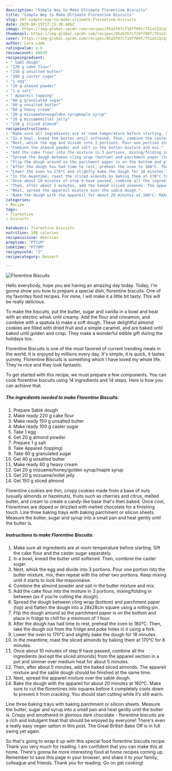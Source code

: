 ```yaml
---
description: "Simple Way to Make Ultimate Florentine Biscuits"
title: "Simple Way to Make Ultimate Florentine Biscuits"
slug: 267-simple-way-to-make-ultimate-florentine-biscuits
date: 2020-09-15T17:23:30.485Z
image: https://img-global.cpcdn.com/recipes/85a5f67cf19ff09f/751x532cq70/florentine-biscuits-recipe-main-photo.jpg
thumbnail: https://img-global.cpcdn.com/recipes/85a5f67cf19ff09f/751x532cq70/florentine-biscuits-recipe-main-photo.jpg
cover: https://img-global.cpcdn.com/recipes/85a5f67cf19ff09f/751x532cq70/florentine-biscuits-recipe-main-photo.jpg
author: Cora Lamb
ratingvalue: 4.6
reviewcount: 48629
recipeingredient:
- " Sabl dough"
- "220 g cake flour"
- "150 g unsalted butter"
- "100 g caster sugar"
- "1 egg"
- "20 g almond powder"
- "1 g salt"
- " Appareil topping"
- "60 g granulated sugar"
- "40 g unsalted butter"
- "60 g heavy cream"
- "20 g mizuamehoneygolden syrupmaple syrup"
- "20 g mizuamemillet jelly"
- "150 g sliced almond"
recipeinstructions:
- "Make sure all ingredients are at room temperature before starting. Sift the cake flour and the caster sugar separately."
- "In a bowl, knead the butter until softened. Then, combine the caster sugar."
- "Next, whisk the egg and divide into 3 portions. Pour one portion into the butter mixture, mix, then repeat with the other two portions. Keep mixing until it starts to look like mayonnaise."
- "Combine the almond powder and salt in the butter mixture and mix."
- "Add the cake flour into the mixture in 3 portions, mixing/folding in between (as if you’re cutting the dough)."
- "Spread the dough between cling wrap (bottom) and parchment paper (top) and flatten the dough into a 28x28cm square using a rolling pin."
- "Flip the dough around so the parchment paper is on the bottom and place in fridge to chill for a minimum of 1 hour."
- "After the dough has had time to rest, preheat the oven to 180°C. Then, take the dough out from the fridge and poke holes in it using a fork."
- "Lower the oven to 170°C and slightly bake the dough for 18 minutes."
- "In the meantime, roast the sliced almonds by baking them at 170°C for 8 minutes."
- "Once about 10 minutes of step 9 have passed, combine all the ingredients (except the sliced almonds) from the appareil section in a pot and simmer over medium heat for about 5 minutes."
- "Then, after about 5 minutes, add the baked sliced almonds. The appareil mixture and the sablé dough should be finished at the same time."
- "Next, spread the appareil mixture over the sablé dough."
- "Bake the dough with the appareil for about 20 minutes at 160°C. Make sure to cut the florentines into squares before it completely cools down to prevent it from cracking. You should start cutting while it’s still warm."
categories:
- Recipe
tags:
- florentine
- biscuits

katakunci: florentine biscuits 
nutrition: 108 calories
recipecuisine: American
preptime: "PT11M"
cooktime: "PT39M"
recipeyield: "2"
recipecategory: Dessert

---
```



![Florentine Biscuits](https://img-global.cpcdn.com/recipes/85a5f67cf19ff09f/751x532cq70/florentine-biscuits-recipe-main-photo.jpg)

Hello everybody, hope you are having an amazing day today. Today, I'm gonna show you how to prepare a special dish, florentine biscuits. One of my favorites food recipes. For mine, I will make it a little bit tasty. This will be really delicious.

To make the biscuits, put the butter, sugar and vanilla in a bowl and beat with an electric whisk until creamy. Add the flour and cinnamon, and combine with a spatula to make a soft dough. These delightful almond cookies are filled with dried fruit and a simple caramel, and are baked until baked until golden and crisp. They make a wonderful edible gift during the holidays too.

Florentine Biscuits is one of the most favored of current trending meals in the world. It is enjoyed by millions every day. It's simple, it is quick, it tastes yummy. Florentine Biscuits is something which I have loved my whole life. They're nice and they look fantastic.


To get started with this recipe, we must prepare a few components. You can cook florentine biscuits using 14 ingredients and 14 steps. Here is how you can achieve that.

<!--inarticleads1-->

##### The ingredients needed to make Florentine Biscuits:

1. Prepare  Sablé dough
1. Make ready 220 g cake flour
1. Make ready 150 g unsalted butter
1. Make ready 100 g caster sugar
1. Take 1 egg
1. Get 20 g almond powder
1. Prepare 1 g salt
1. Take  Appareil (topping)
1. Take 60 g granulated sugar
1. Get 40 g unsalted butter
1. Make ready 60 g heavy cream
1. Get 20 g mizuame/honey/golden syrup/maple syrup
1. Get 20 g mizuame/millet jelly
1. Get 150 g sliced almond


Florentine cookies are thin, crispy cookies made from a base of nuts (usually almonds or hazelnuts), fruits such as cherries and citrus, melted butter, and cream to create a candy-like base that&#39;s then baked. Once cool, Florentines are dipped or drizzled with melted chocolate for a finishing touch. Line three baking trays with baking parchment or silicon sheets. Measure the butter, sugar and syrup into a small pan and heat gently until the butter is. 

<!--inarticleads2-->

##### Instructions to make Florentine Biscuits:

1. Make sure all ingredients are at room temperature before starting. Sift the cake flour and the caster sugar separately.
1. In a bowl, knead the butter until softened. Then, combine the caster sugar.
1. Next, whisk the egg and divide into 3 portions. Pour one portion into the butter mixture, mix, then repeat with the other two portions. Keep mixing until it starts to look like mayonnaise.
1. Combine the almond powder and salt in the butter mixture and mix.
1. Add the cake flour into the mixture in 3 portions, mixing/folding in between (as if you’re cutting the dough).
1. Spread the dough between cling wrap (bottom) and parchment paper (top) and flatten the dough into a 28x28cm square using a rolling pin.
1. Flip the dough around so the parchment paper is on the bottom and place in fridge to chill for a minimum of 1 hour.
1. After the dough has had time to rest, preheat the oven to 180°C. Then, take the dough out from the fridge and poke holes in it using a fork.
1. Lower the oven to 170°C and slightly bake the dough for 18 minutes.
1. In the meantime, roast the sliced almonds by baking them at 170°C for 8 minutes.
1. Once about 10 minutes of step 9 have passed, combine all the ingredients (except the sliced almonds) from the appareil section in a pot and simmer over medium heat for about 5 minutes.
1. Then, after about 5 minutes, add the baked sliced almonds. The appareil mixture and the sablé dough should be finished at the same time.
1. Next, spread the appareil mixture over the sablé dough.
1. Bake the dough with the appareil for about 20 minutes at 160°C. Make sure to cut the florentines into squares before it completely cools down to prevent it from cracking. You should start cutting while it’s still warm.


Line three baking trays with baking parchment or silicon sheets. Measure the butter, sugar and syrup into a small pan and heat gently until the butter is. Crispy and smothered in glorious dark chocolate - florentine biscuits are a rich and indulgent treat that should be enjoyed by everyone! There&#39;s even a really easy vegan option in this post. The Great British Bake Off is in full swing yet again. 

So that's going to wrap it up with this special food florentine biscuits recipe. Thank you very much for reading. I am confident that you can make this at home. There's gonna be more interesting food at home recipes coming up. Remember to save this page in your browser, and share it to your family, colleague and friends. Thank you for reading. Go on get cooking!
